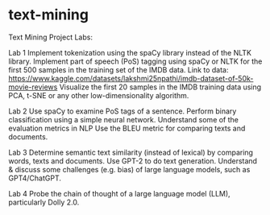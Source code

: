 # text-mining

Text Mining Project Labs:

Lab 1
Implement tokenization using the spaCy library instead of the NLTK library.
Implement part of speech (PoS) tagging using spaCy or NLTK for the first 500 samples in the training set of the IMDB data. Link to data: https://www.kaggle.com/datasets/lakshmi25npathi/imdb-dataset-of-50k-movie-reviews
Visualize the first 20 samples in the IMDB training data using PCA, t-SNE or any other low-dimensionality algorithm.

Lab 2
Use spaCy to examine PoS tags of a sentence.
Perform binary classification using a simple neural network.
Understand some of the evaluation metrics in NLP
Use the BLEU metric for comparing texts and documents.

Lab 3
Determine semantic text similarity (instead of lexical) by comparing words, texts and documents.
Use GPT-2 to do text generation.
Understand & discuss some challenges (e.g. bias) of large language models, such as GPT4/ChatGPT.

Lab 4
Probe the chain of thought of a large language model (LLM), particularly Dolly 2.0.
